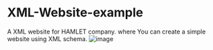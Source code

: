 # XML-Website-example
A XML website for HAMLET company. where You can create a simple website using XML schema.
![image](https://user-images.githubusercontent.com/88158022/159113306-8bd1f480-0c74-4eb2-ae14-29dda0929e79.png)
